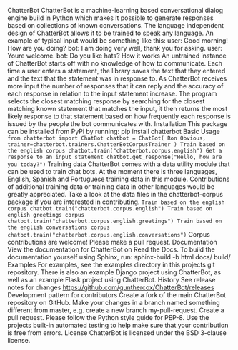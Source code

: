 ChatterBot ChatterBot is a machine-learning based conversational dialog engine build in Python which makes it possible to generate responses based on collections of known conversations. The language independent design of ChatterBot allows it to be trained to speak any language. An example of typical input would be something like this: user: Good morning! How are you doing? bot: I am doing very well, thank you for asking. user: Youre welcome. bot: Do you like hats? How it works An untrained instance of ChatterBot starts off with no knowledge of how to communicate. Each time a user enters a statement, the library saves the text that they entered and the text that the statement was in response to. As ChatterBot receives more input the number of responses that it can reply and the accuracy of each response in relation to the input statement increase. The program selects the closest matching response by searching for the closest matching known statement that matches the input, it then returns the most likely response to that statement based on how frequently each response is issued by the people the bot communicates with. Installation This package can be installed from PyPi by running: pip install chatterbot Basic Usage ``` from chatterbot import ChatBot chatbot = ChatBot( Ron Obvious, trainer=chatterbot.trainers.ChatterBotCorpusTrainer ) Train based on the english corpus chatbot.train("chatterbot.corpus.english") Get a response to an input statement chatbot.get_response("Hello, how are you today?") ``` Training data ChatterBot comes with a data utility module that can be used to train chat bots. At the moment there is three languages, English, Spanish and Portuguese training data in this module. Contributions of additional training data or training data in other languages would be greatly appreciated. Take a look at the data files in the chatterbot-corpus package if you are interested in contributing. ``` Train based on the english corpus chatbot.train("chatterbot.corpus.english") Train based on english greetings corpus chatbot.train("chatterbot.corpus.english.greetings") Train based on the english conversations corpus chatbot.train("chatterbot.corpus.english.conversations") ``` Corpus contributions are welcome! Please make a pull request. Documentation View the documentation for ChatterBot on Read the Docs. To build the documentation yourself using Sphinx, run: sphinx-build -b html docs/ build/ Examples For examples, see the examples directory in this projects git repository. There is also an example Django project using ChatterBot, as well as an example Flask project using ChatterBot. History See release notes for changes https://github.com/gunthercox/ChatterBot/releases Development pattern for contributors Create a fork of the main ChatterBot repository on GitHub. Make your changes in a branch named something different from master, e.g. create a new branch my-pull-request. Create a pull request. Please follow the Python style guide for PEP-8. Use the projects built-in automated testing to help make sure that your contribution is free from errors. License ChatterBot is licensed under the BSD 3-clause license.